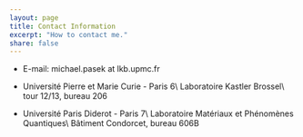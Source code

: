 ```yaml
---
layout: page
title: Contact Information
excerpt: "How to contact me."
share: false
---
```


* E-mail: michael.pasek at lkb.upmc.fr

* Université Pierre et Marie Curie - Paris 6\\
  Laboratoire Kastler Brossel\\
  tour 12/13, bureau 206

* Université Paris Diderot - Paris 7\\
  Laboratoire Matériaux et Phénomènes Quantiques\\
  Bâtiment Condorcet, bureau 606B

